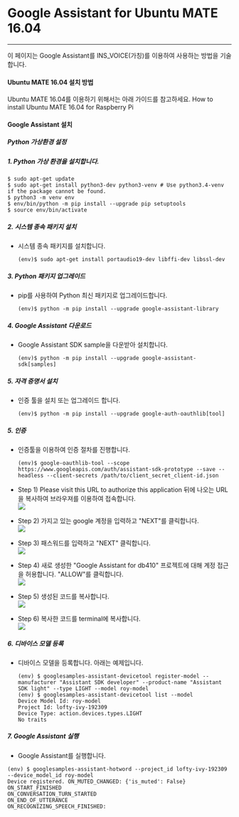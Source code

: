 # Google Assistant for Ubuntu MATE 16.04

---
이 페이지는 Google Assistant를 INS\_VOICE\(가칭\)를 이용하여 사용하는 방법을 기술합니다.

#### Ubuntu MATE 16.04 설치 방법
Ubuntu MATE 16.04를 이용하기 위해서는 아래 가이드를 참고하세요.
How to install Ubuntu MATE 16.04 for Raspberry Pi


#### Google Assistant 설치

##### Python 가상환경 설정

##### 1. Python 가상 환경을 설치합니다.

```
$ sudo apt-get update
$ sudo apt-get install python3-dev python3-venv # Use python3.4-venv if the package cannot be found.
$ python3 -m venv env
$ env/bin/python -m pip install --upgrade pip setuptools
$ source env/bin/activate
```

##### 2. 시스템 종속 패키지 설치

* 시스템 종속 패키지를 설치합니다.
  ```
  (env)$ sudo apt-get install portaudio19-dev libffi-dev libssl-dev
  ```

##### 3. Python 패키지 업그레이드

* pip를 사용하여 Python 최신 패키지로 업그레이드합니다.
  ```
  (env)$ python -m pip install --upgrade google-assistant-library
  ```

##### 4. Google Assistant 다운로드

* Google Assistant SDK sample을 다운받아 설치합니다.
  ```
  (env)$ python -m pip install --upgrade google-assistant-sdk[samples]
  ```

##### 5. 자격 증명서 설치

* 인증 툴을 설치 또는 업그레이드 합니다.
  ```
  (env)$ python -m pip install --upgrade google-auth-oauthlib[tool]
  ```

##### 5. 인증

* 인증툴을 이용하여 인증 절차를 진행합니다.

  ```
  (env)$ google-oauthlib-tool --scope https://www.googleapis.com/auth/assistant-sdk-prototype --save --headless --client-secrets /path/to/client_secret_client-id.json
  ```

* Step 1\) Please visit this URL to authorize this application 뒤에 나오는 URL을 복사하여 브라우져를 이용하여 접속합니다.  
  ![](/assets/rpi3_raspbian_google_assistant_step_1.jpg)

* Step 2\) 가지고 있는 google 계정을 입력하고 "NEXT"를 클릭합니다.  
  ![](/assets/dragonBoard_google_assistant_step_2.png)

* Step 3\) 패스워드를 입력하고 "NEXT" 클릭합니다.  
  ![](/assets/dragonBoard_google_assistant_step_3.png)

* Step 4\) 새로 생성한 "Google Assistant for db410" 프로젝트에 대해 계정 접근을 허용합니다. "ALLOW"를 클릭합니다.  
  ![](/assets/dragonBoard_google_assistant_step_4.png)

* Step 5\) 생성된 코드를 복사합니다.  
  ![](/assets/dragonBoard_google_assistant_step_5.png)

* Step 6\) 복사한 코드를 terminal에 복사합니다.  
  ![](/assets/rpi3_raspbian_google_assistant_step_2.jpg)

##### 6. 디바이스 모델 등록

* 디바이스 모델을 등록합니다. 아래는 예제입니다.
  ```
  (env) $ googlesamples-assistant-devicetool register-model --manufacturer "Assistant SDK developer" --product-name "Assistant SDK light" --type LIGHT --model roy-model
  (env) $ googlesamples-assistant-devicetool list --model 
  Device Model Id: roy-model 
  Project Id: lofty-ivy-192309 
  Device Type: action.devices.types.LIGHT 
  No traits
  ```

##### 7. Google Assistant 실행

* Google Assistant를 실행합니다.
```
(env) $ googlesamples-assistant-hotword --project_id lofty-ivy-192309 --device_model_id roy-model
Device registered. ON_MUTED_CHANGED: {'is_muted': False} 
ON_START_FINISHED
ON_CONVERSATION_TURN_STARTED 
ON_END_OF_UTTERANCE 
ON_RECOGNIZING_SPEECH_FINISHED:
```



